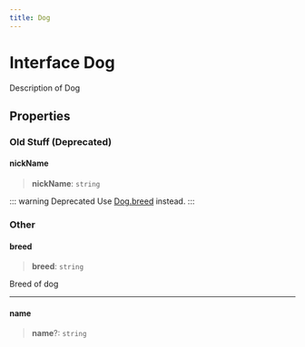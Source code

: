 ```yaml
---
title: Dog
---
```


# Interface Dog <Badge type="beta" text="Beta" />

Description of Dog

## Properties

### Old Stuff (Deprecated)

#### nickName

> **nickName**: `string`

::: warning Deprecated
Use [Dog.breed](interface.Dog.md#breed) instead.
:::

### Other

#### breed <Badge type="beta" text="Beta" />

> **breed**: `string`

Breed of dog

***

#### name

> **name**?: `string`
